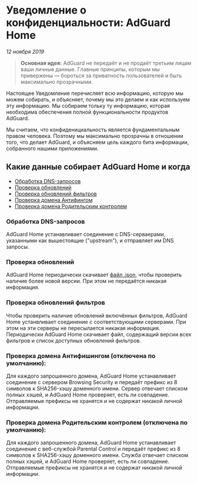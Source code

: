 # Уведомление о конфиденциальности: AdGuard Home
*12 ноября 2019*

> **Основная идея:** AdGuard не передаёт и не продаёт третьим лицам ваши личные данные. Главные принципы, которым мы привержены — бороться за приватность пользователей и быть максимально прозрачными.

Настоящее Уведомление перечисляет всю информацию, которую мы можем собирать, и объясняет, почему мы это делаем и как используем эту информацию. Мы собираем тольку ту информацию, которая необходима обеспечения полной функциональности продуктов AdGuard. 

Мы считаем, что конфиденициальность является фундаментальным правом человека. Поэтому мы максимально прозрачны в отношении того, что делает AdGuard, и объясняем цель каждого бита информации, собранного нашими приложениями.

## Какие данные собирает AdGuard Home и когда

- [Обработка DNS-запросов](#dns-queries)
- [Проверка обновлений](#update-check)
- [Проверка обновлений фильтров](#filters-updates-check)
- [Проверка домена Антифингом](#browsing-security-check)
- [Проверка домена Родительским контролем](#parental-control-check)

### <a id="dns-queries"></a> Обработка DNS-запросов

AdGuard Home устанавливает соединение с DNS-серваерами, указанными как вышестоящие ("upstream"), и отправляет им DNS запросы.

### <a id="update-check"></a> Проверка обновлений

AdGuard Home периодически скачивает [файл .json](https://github.com/AdguardTeam/AdGuardHome/blob/master/version.json), чтобы проверить наличие более новой версии. При этом не передаётся никакая информация.

### <a id="filters-updates-check"></a> Проверка обновлений фильтров

Чтобы проверить наличие обновлений включённых фильтров, AdGuard Home устанвливает соединение с соответствующими серверами. При этом на эти серверы не пересылается никакая информация. Периодически AdGuard Home скачивает файл, содержащий версии всех фильтров и список доступных обновлений фильтров.

### <a id="browsing-security-check"></a> Проверка домена Антифишингом (отключена по умолчанию):

Для каждого запрошенного домена, AdGuard Home устанавливает соединение с сервером Browsing Security и передаёт префикс из 8 символов к SHA256-хэшу доменного имени. Сервер отвечает списком полных хэшей, и AdGuard Home проверяет, есть ли совпадение. Отправляемые префиксы не хранятся и не содержат никакой личной информации.

### <a id="parental-control-check"></a> Проверка домена Родительским контролем (отключена по умолчанию):

Для каждого запрошенного домена, AdGuard Home устанавливает соединение с веб-службой Parental Control и передаёт префикс из 8 символов к SHA256-хэшу доменного имени. Служба отвечает списком полных хэшей, и AdGuard Home проверяет, есть ли совпадение. Отправляемые префиксы не хранятся и не содержат никакой личной информации.